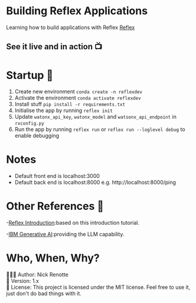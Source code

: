 # Building Reflex Applications

Learning how to build applications with Reflex <a href="https://reflex.dev/">Reflex</a>

## See it live and in action 📺

# Startup 🚀

1. Create new environment `conda create -n reflexdev`
2. Activate the environment `conda activate reflexdev`
3. Install stuff `pip install -r requirements.txt`
4. Initialise the app by running `reflex init`
5. Update `watonx_api_key`, `watonx_model` and `watsonx_api_endpoint` in `rxconfig.py`
6. Run the app by running `reflex run` or `reflex run --loglevel debug` to enable debugging

# Notes

- Default front end is localhost:3000
- Default back end is localhost:8000 e.g. http://localhost:8000/ping

# Other References 🔗

<p>-<a href="https://reflex.dev/docs/getting-started/introduction/">Reflex Introduction</a>:based on this introduction tutorial.</p>
<p>-<a href="https://github.com/IBM/ibm-generative-ai">IBM Generative AI</a>:providing the LLM capability.</p>

# Who, When, Why?

👨🏾‍💻 Author: Nick Renotte <br />
📅 Version: 1.x<br />
📜 License: This project is licensed under the MIT license. Feel free to use it, just don't do bad things with it. </br>
